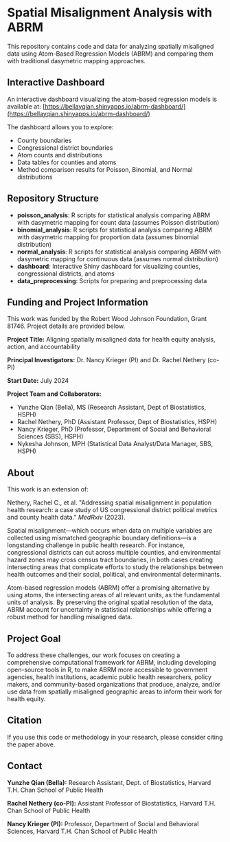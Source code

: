 # Spatial Misalignment Analysis with ABRM

This repository contains code and data for analyzing spatially misaligned data using Atom-Based Regression Models (ABRM) and comparing them with traditional dasymetric mapping approaches.

## Interactive Dashboard

An interactive dashboard visualizing the atom-based regression models is available at:
[https://bellayqian.shinyapps.io/abrm-dashboard/](https://bellayqian.shinyapps.io/abrm-dashboard/)

The dashboard allows you to explore:
- County boundaries
- Congressional district boundaries
- Atom counts and distributions
- Data tables for counties and atoms
- Method comparison results for Poisson, Binomial, and Normal distributions

## Repository Structure

- **poisson_analysis**: R scripts for statistical analysis comparing ABRM with dasymetric mapping for count data (assumes Poisson distribution)
- **binomial_analysis**: R scripts for statistical analysis comparing ABRM with dasymetric mapping for proportion data (assumes binomial distribution)
- **normal_analysis**: R scripts for statistical analysis comparing ABRM with dasymetric mapping for continuous data (assumes normal distribution)
- **dashboard**: Interactive Shiny dashboard for visualizing counties, congressional districts, and atoms
- **data_preprocessing**: Scripts for preparing and preprocessing data

## Funding and Project Information

This work was funded by the Robert Wood Johnson Foundation, Grant 81746. Project details are provided below.

**Project Title:** Aligning spatially misaligned data for health equity analysis, action, and accountability

**Principal Investigators:** Dr. Nancy Krieger (PI) and Dr. Rachel Nethery (co-PI)

**Start Date:** July 2024

**Project Team and Collaborators:**
- Yunzhe Qian (Bella), MS (Research Assistant, Dept of Biostatistics, HSPH)
- Rachel Nethery, PhD (Assistant Professor, Dept of Biostatistics, HSPH)
- Nancy Krieger, PhD (Professor, Department of Social and Behavioral Sciences (SBS), HSPH)
- Nykesha Johnson, MPH (Statistical Data Analyst/Data Manager, SBS, HSPH)

## About

This work is an extension of:

Nethery, Rachel C., et al. "Addressing spatial misalignment in population health research: a case study of US congressional district political metrics and county health data." *MedRxiv* (2023).

Spatial misalignment—which occurs when data on multiple variables are collected using mismatched geographic boundary definitions—is a longstanding challenge in public health research. For instance, congressional districts can cut across multiple counties, and environmental hazard zones may cross census tract boundaries, in both cases creating intersecting areas that complicate efforts to study the relationships between health outcomes and their social, political, and environmental determinants.

Atom-based regression models (ABRM) offer a promising alternative by using atoms, the intersecting areas of all relevant units, as the fundamental units of analysis. By preserving the original spatial resolution of the data, ABRM account for uncertainty in statistical relationships while offering a robust method for handling misaligned data.

## Project Goal

To address these challenges, our work focuses on creating a comprehensive computational framework for ABRM, including developing open-source tools in R, to make ABRM more accessible to government agencies, health institutions, academic public health researchers, policy makers, and community-based organizations that produce, analyze, and/or use data from spatially misaligned geographic areas to inform their work for health equity.

## Citation

If you use this code or methodology in your research, please consider citing the paper above.

## Contact

**Yunzhe Qian (Bella):** Research Assistant, Dept. of Biostatistics, Harvard T.H. Chan School of Public Health

**Rachel Nethery (co-PI):** Assistant Professor of Biostatistics, Harvard T.H. Chan School of Public Health

**Nancy Krieger (PI):** Professor, Department of Social and Behavioral Sciences, Harvard T.H. Chan School of Public Health